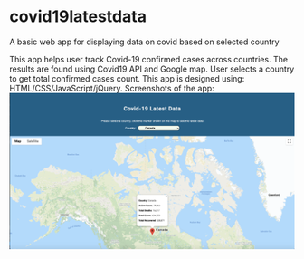 # covid19latestdata
A basic web app for displaying data on covid based on selected country

This app helps user track Covid-19 confirmed cases across countries.
The results are found using Covid19 API and Google map.
User selects a country to get total confirmed cases count.
This app is designed using: HTML/CSS/JavaScript/jQuery.
Screenshots of the app:
![Screenshot (12)](https://github.com/johnakhilomen/covid19latestdata/blob/main/Screen%20Shot%202021-01-06%20at%2011.54.52.png)

